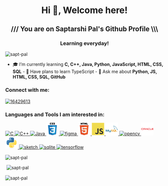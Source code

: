 <h1 align="center">Hi 🤘, Welcome here!</h1>
<h2 align="center">/// You are on Saptarshi Pal's Github Profile \\\</h2>
<h3 align="center">Learning everyday!</h3>

<p align="left"><img src="https://komarev.com/ghpvc/?username=sapt-pal&label=Profile%20views&color=10b49f&style=flat-square" alt="sapt-pal" /></p>

- 🎓 I’m currently learning **C, C++, Java, Python, JavaScript, HTML, CSS, SQL** - 📝 Have plans to learn TypeScript - 💬 Ask me about **Python, JS, HTML, CSS, SQL, GitHub**

<h3 align="left">Connect with me:</h3>
<p align="left">
    <a href="https://stackoverflow.com/users/16429613" target="blank">
        <img align="center" src="https://raw.githubusercontent.com/rahuldkjain/github-profile-readme-generator/master/src/images/icons/Social/stack-overflow.svg" alt="16429613" height="30" width="40" />
    </a>
</p>

<h3 align="left">Languages and Tools I am interested in:</h3>
<p align="left">
    <!-- <a href = "" target = "_blank" rel = "noreferrer">
<img src = "" alt = "" title = "" width = "40" height = "40"/>
</a> -->
    <a href="https://www.iso.org/standard/74528.html" target="_blank" rel="noreferrer">
        <img src="https://upload.wikimedia.org/wikipedia/commons/archive/3/35/20220802133510%21The_C_Programming_Language_logo.svg" alt="C" title="C language" width="40" height="40" />
    </a>
    <a href="" target="_blank" rel="noreferrer">
        <img src="https://upload.wikimedia.org/wikipedia/commons/1/18/ISO_C%2B%2B_Logo.svg" alt="C++" width="40" height="40" />
    </a>
    <a href="https://dev.java/" target="_blank" rel="noreferrer">
        <img src="https://upload.wikimedia.org/wikipedia/en/3/30/Java_programming_language_logo.svg" alt="Java" title="Java language" width="40" height="40" />
    </a>
    <a href="https://www.w3schools.com/css/" target="_blank" rel="noreferrer">
        <img src="https://raw.githubusercontent.com/devicons/devicon/master/icons/css3/css3-original-wordmark.svg" alt="css3" width="40" height="40" />
    </a>
    <a href="https://www.figma.com/" target="_blank" rel="noreferrer">
        <img src="https://www.vectorlogo.zone/logos/figma/figma-icon.svg" alt="figma" width="40" height="40" />
    </a>
    <a href="https://www.w3.org/html/" target="_blank" rel="noreferrer">
        <img src="https://raw.githubusercontent.com/devicons/devicon/master/icons/html5/html5-original-wordmark.svg" alt="html5" width="40" height="40" />
    </a>
    <a href="https://developer.mozilla.org/en-US/docs/Web/JavaScript" target="_blank" rel="noreferrer">
        <img src="https://raw.githubusercontent.com/devicons/devicon/master/icons/javascript/javascript-original.svg" alt="javascript" width="40" height="40" />
    </a>
    <a href="https://www.mysql.com/" target="_blank" rel="noreferrer">
        <img src="https://raw.githubusercontent.com/devicons/devicon/master/icons/mysql/mysql-original-wordmark.svg" alt="mysql" width="40" height="40" />
    </a>
    <a href="https://opencv.org/" target="_blank" rel="noreferrer"> <img src="https://www.vectorlogo.zone/logos/opencv/opencv-icon.svg" alt="opencv" width="40" height="40" /> </a>
    <a href="https://www.oracle.com/" target="_blank" rel="noreferrer">
        <img src="https://raw.githubusercontent.com/devicons/devicon/master/icons/oracle/oracle-original.svg" alt="oracle" width="40" height="40" />
    </a>
    <a href="https://www.python.org" target="_blank" rel="noreferrer">
        <img src="https://raw.githubusercontent.com/devicons/devicon/master/icons/python/python-original.svg" alt="python" width="40" height="40" />
    </a>
    <a href="https://www.sketch.com/" target="_blank" rel="noreferrer">
        <img src="https://www.vectorlogo.zone/logos/sketchapp/sketchapp-icon.svg" alt="sketch" width="40" height="40" />
    </a>
    <a href="https://www.sqlite.org/" target="_blank" rel="noreferrer">
        <img src="https://www.vectorlogo.zone/logos/sqlite/sqlite-icon.svg" alt="sqlite" width="40" height="40" />
    </a>
    <a href="https://www.tensorflow.org" target="_blank" rel="noreferrer">
        <img src="https://www.vectorlogo.zone/logos/tensorflow/tensorflow-icon.svg" alt="tensorflow" width="40" height="40" />
    </a>
</p>

<p>
    <img
        align="center"
        src="https://github-readme-stats.vercel.app/api/top-langs?username=sapt-pal&langs_count=10&show_icons=true&theme=tokyonight&title_color=b7f4ff&text_color=faffd2&bg_color=070d81&hide_border=true&cache_seconds=1800&locale=en&layout=compact"
        alt="sapt-pal"
    />
</p>

<p>&nbsp;<img align="center" src="https://github-readme-stats.vercel.app/api?username=sapt-pal&show_icons=true&theme=tokyonight&title_color=b7f4ff&text_color=faffd2&bg_color=070d81&hide_border=true&locale=en" alt="sapt-pal" /></p>

<p><img align="center" src="https://github-readme-streak-stats.herokuapp.com/?user=sapt-pal&theme=dark" alt="sapt-pal" /></p>
